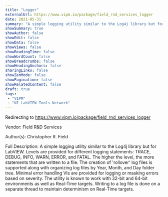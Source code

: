 ```yaml
---
title: "Logger"
externalUrl: https://www.vipm.io/package/field_rnd_services_logger
date: 2021-05-31
summary: "A simple logging utility similar to the Log4j library but for LabVIEW."
showSummary: true
showAuthor: false
showEdit: false
showData: false
showViews: false
showReadingTime: false
showWordCount: false
showBreadcrumbs: false
showHeadingAnchors: false
sharingLinks: false
showZenMode: false
showPagination: false
showRelatedContent: false
draft: true
tags:
 - "VIPM"
 - "NI LabVIEW Tools Network"
---
```


Redirecting to https://www.vipm.io/package/field_rnd_services_logger

Vendor: Field R&D Services

Author(s): Christopher R. Field
 
Full Description:
A simple logging utility similar to the Log4j library but for LabVIEW. Levels are provided for different logging statements: TRACE, DEBUG, INFO, WARN, ERROR, and FATAL. The higher the level, the more statements that are written to a file. The creation of 'rollover' log files is supported along with organizing log files by Year, Month, and Day folder tree. Minimal error handling VIs are provided for logging or masking errors based on severity. The utility is known to work with 32-bit and 64-bit environments as well as Real-Time targets. Writing to a log file is done on a separate thread to maintain determinism on Real-Time targets.